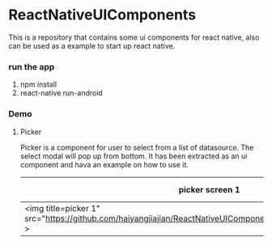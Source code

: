 # ReactNativeUIComponents
This is a repository that contains some ui components for react native, also can be used as a example to start up react native.
### run the app

1. npm install
2. react-native run-android

### Demo

1. Picker 
	
	Picker is a component for user to select from a list of datasource. The select modal will pop up from bottom. It has been extracted as an ui component and hava an example on how to use it.


	picker screen 1 | picker screen2
	------- | ---- 
	<img title=picker 1" src="https://github.com/haiyangjiajian/ReactNativeUIComponents/blob/master/img/picker1.png" > | <img title="picker 2" src="https://github.com/haiyangjiajian/ReactNativeUIComponents/blob/master/img/picker2.png" >

